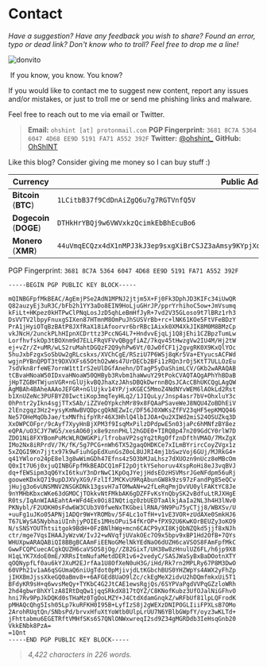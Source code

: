 # **Contact**

*Have a suggestion? Have any feedback you wish to share? Found an error, typo or dead link? Don't know who to troll? Feel free to drop me a line!*

![donvito](<ohshint.gitbook.io/blob/main/Contact/donvito.png>)

​												If you know, you know. You know?

If you would like to contact me to suggest new content, report any issues and/or mistakes, or just to troll me or send me phishing links and malware. 

Feel free to reach out to me via email or Twitter.

> **Email:** `ohshint [at] protonmail.com`
> **PGP Fingerprint:** `3681 8C7A 5364 6047 4D68 EE9D 5191 FA71 A552 392F`
> **Twitter:** [@ohshint_](https://twitter.com/ohshint_)
> **GitHub:** [OhShINT](https://github.com/ohshint) 

Like this blog? Consider giving me money so I can buy stuff :)

| Currency                | Public Address                                               |
| ----------------------- | ------------------------------------------------------------ |
| **Bitcoin** (**BTC**)   | `1LCitbB37f9CdDnAiZgQ6u7g7RGTVnfQ5V`                         |
| **Dogecoin** (**DOGE**) | `DTHkHrYBQj9w6VWVxkzQcimkEbBhEcuBo6`                         |
| **Monero** (**XMR**)    | `44uVmqECQzx4dX1nMPJ3kJ3ep9sxgXiBrCSJZ3aAmsy9KYpjXoeq7ivPyQxW1BNnx9MiwuH3nZNPPBU76mndoNwaQSUMbFf` |

PGP Fingerprint:   `3681 8C7A 5364 6047 4D68 EE9D 5191 FA71 A552 392F`

```
-----BEGIN PGP PUBLIC KEY BLOCK-----

mQINBGFpfMkBEAC/AgEmjPSe2AdN1MPNJ2jtjm5X+Fj0Fk3DphJD3KIFc34iUwQR
Q82auzyEj3uR3C/bFb2h1YY3aDo8EIN9HoLjuGHrJP/pprYrhihoC5ow+JmVsumq
kFiLt+HKpez0kHTPwClPNqLosJzD5qhLeBmHfJyR+7vd2V35GLoso9t7lBRz1rh3
DsVVTV2lbpyFnuxgSIXen87HTmnM8OmPuJhSUSVrBb+rc+lNK61KOe5FtVFeBDzY
PrA1jHyiOTqBzBAtP8JXfRaX18iAfoorvr6brRBc1Aixk0XM4XkJIK8M0M8BMzCp
vkJNcH/2unckPLhHIpnXCDrttz3PccNG4L7+HndvvEjqLj1Q8jEhi1CZBpzTumLw
LorfhvfskOp3tBOXnm9d7ELLFRqVFVvQBggfiAZ/7kqv45tHwzgVw2IU4M/Hj2tW
ej+vZr/Z+uMR/wLS2ruMahtDGQzF2Q9yhPw6Vt/0Jw0fCF1j2gvgRK0X9KxQlYOc
5huJxbFzgxSoSbUw2gRLcskxs/XVChCgE/RSziU7P6WSj8qKr5Va+EYyucsACFWd
wgjnPYBnQPDT3t9DXVXFs65OthO2wWs47UrDECb2BFi1zRQn3rOj5KtT7ULLOzEu
7sdVkn8rfeWE7ornW1ttIrS2eUlDGfAnehn/DTagP5yDaShimLCV/GKb2wARAQAB
tCBvaHNoaW50IDxvaHNoaW50QHByb3Rvbm1haWwuY29tPokCVAQTAQgAPhYhBDaB
jHpTZGBHTWjunVGR+nGlUjkvBQJhaXzJAhsDBQkDwrnnBQsJCAcCBhUKCQgLAgQW
AgMBAh4BAheAAAoJEFGR+nGlUjkv14YP/jxKGEC5MmoZ4NdNYvWEM6lAOkLd2Rst
b1XnUZeNc3PUFBYZ0IwctiKop3mqTeyHLq2/1JIQuLy/Jnsp4asr7bV+OhxluY3c
0hPntr2yIkn4sgjTTxSAb/iZZVeOYpkchMr89x8FQAaPSaveWeJ8NQU4ZoBDhEiV
2lEnzgqz3Hz2+ysyKmNwBVQDpcgQkNEZwIc/DF56J0XWKsZfFV23qHF5epKMQQ46
Ne57OHeMqObJae/txMNfhifpYRr46X3HhlQ4lbIJOA+Qu2XIWd2miS24OSUZkq3D
XxOWPCOFpr/9cAyf7XyyHnBjXPM3f9IsqMxPilzDPdpwE5n03jaPc6hMNfzBY8ez
eQPA/uO3CJY7WG5/xesAO60jx8e9znnPHLl2hGDE0+TIRQ8p47n209GdCY0rlW7D
ZDO1Ni8FXYBomPuMcWLRQWGKPi/lfrobaVP2sgYq2tRgOffznDfthVMAO/7MxZgX
IMo2Nx8iRPrdV/7K/fK/5g7PCG+nWh6TX52gaqOHDKCe7xILmBYrircCoyZVgx1z
5xZQGI9Kn7jjtx97k9wFiuhGpEdXunGsZ0oL8UJRI4mj1bSwzVoj6GUj/MJRkG4+
q41YWloro24pE8el3g8wWimGDh47Efns4z5O3bMJaLhsz7dXUOzn9nUcz8eMBcOm
Q0xIt7U6j0xjuQINBGFpfMkBEADCQ1mFI2pOjtkYSehoruv4XspRoHi8eJ3vqBVJ
dq+fEWSipm3qQ6YxI6tkuY3nDrNwC1KpOqJYejjHdsEOzHSVMsrJGeNFdpm56uRj
gooweKDxkQ719upDJXVyXG9/FzlIfJMCKvU9RqAbunGW8k9zs97zFandPg85eQCv
jHujg3o6vUNSMNV2NSGKDNk13gsvH7aTOMwAN+w2fLeRqPmjDvVU0ylFAKtYC8Je
9nYMHbKbxcWKe63dGMOCjTOkkvNtFMkbAK6gDZFFvKsYnQbySK2vBdfuLtRJXHgE
R0ts/IqAnWIAAEahtA+WFd4Ex0Oi8INQtiqz0zbUEDTaAlkjAaIa2NL3h4H3lNv0
PKNybl/F2UOKH0sFdw6W3CUb3V0fweNxTKGbeilRNA/9N9Pu75yCTjj8/WBXSv/U
+uuFg1uJKo05APNj1ADQr9W+YROMbv/5F4Lc1oTfH+v1vE3VOR+zUdAXe0SmkHJ6
T67LWySA5NybhaiUInhjyPOIEs1MHsOPui54fKrOP+fPX92U6KwKOrBEUZy3oKO9
N/sSNSYOUThtsitgok9BdH+0FzBNlhWg+mcn6CACP9yXI8KjQbNZQkd5jjf8xNJh
ctr/mge7VqsIHAAJyWzvW/IvJ2+wNVqfjUVakOEc7O9x5bpv9xBP1Hd2OfB+7QYs
WHUXpwARAQABiQI8BBgBCAAmFiEENoGMelNkYEdNaO6dUZH6caVSOS8FAmFpfMkC
GwwFCQPCuecACgkQUZH6caVSOS8jOg//Z82GixT/UH38w8zHnulUZ6FL/h6jp9X8
H1qLYK7XdoE0mE/XRRsItmNufaMetdDER1v6+2vedyC/SASJWaSyBxBaDOotnXTY
qOQNypfLf0au6kYJXuM2EJrfAa1U8OfXeN0uH3G/iHd/Rk7rn2MPLRy67P8M3DwO
60VPh21v1aA6qSGUmaQ6niUgTdot0pMjivjdLtKGbchBUS0YHZWpYs4AWX2yFhZp
jIHXBmJjssXkeGQ0aBmv8++6AFGEd8UaO9lZc/ckEgMeX2idvU2hDQmfmkxUi5T1
BFdyKR9sH+q6wvsMeQy+TYKbC4G2JtCAE1ewsRgjQs/6SYPVaPgdVVPqGZzloWRh
2hd4gbwr8hXYlzA8IRtDqQw1jqqSRkdX817tQYZ/C8KNofKubz3UfOJalNiGFhvO
hni7Rv9PpJkDQKd0sTHaMz0TgOoLMZY+J4CtdXdamGnqkZ/wRFbUf81lpLQFrodK
pMHAQcQhg5Ish05Lp7kuRFKH0I95B+LyfIzS8j2gWEXzDNIPOGLIiiFPXLsB7OMo
2ArohRUqtQn/SNbsPd/brvxHfuXtYoWtb0UlpLrUU7N6YBlbGWpfY/oyz3wKLTd+
jFhttabmu6EGETRftVMHfSKs6S7QNlONWxwreqI2sd9Z34gMGRDdb3IeHsqGnb20
VkkENbk8PzA=
=1Qnt
-----END PGP PUBLIC KEY BLOCK-----
```

> *4,422 characters in 226 words.*
